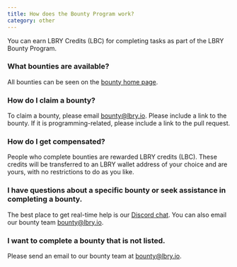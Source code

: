 ```yaml
---
title: How does the Bounty Program work?
category: other
---
```


You can earn LBRY Credits (LBC) for completing tasks as part of the LBRY Bounty Program.

### What bounties are available?

All bounties can be seen on the [bounty home page](/bounty).

### How do I claim a bounty?

To claim a bounty, please email [bounty@lbry.io](mailto:bounty@lbry.io). Please include a link to the bounty. If it is programming-related, please include a link to the pull request.

### How do I get compensated?

People who complete bounties are rewarded LBRY credits (LBC). These credits will be transferred to an LBRY wallet address of your choice and are yours, with no restrictions to do as you like.

### I have questions about a specific bounty or seek assistance in completing a bounty.

The best place to get real-time help is our [Discord chat](https://chat.lbry.io). You can also email our bounty team [bounty@lbry.io](mailto:bounty@lbry.io).

### I want to complete a bounty that is not listed.

Please send an email to our bounty team at [bounty@lbry.io](mailto:bounty@lbry.io).
